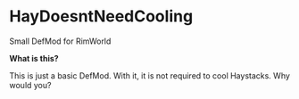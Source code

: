 # HayDoesntNeedCooling
Small DefMod for RimWorld

**What is this?**

This is just a basic DefMod.
With it, it is not required to cool Haystacks.
Why would you?
